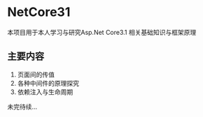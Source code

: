 # NetCore31
本项目用于本人学习与研究Asp.Net Core3.1 相关基础知识与框架原理

## 主要内容

1. 页面间的传值
2. 各种中间件的原理探究
3. 依赖注入与生命周期

未完待续...